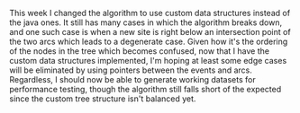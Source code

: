 This week I changed the algorithm to use custom data structures instead of the java ones. It still has many cases in which the algorithm breaks down, and one such case is when a new site is right below an intersection point of the two arcs which leads to a degenerate case. Given how it's the ordering of the nodes in the tree which becomes confused, now that I have the custom data structures implemented, I'm hoping at least some edge cases will be eliminated by using pointers between the events and arcs.
Regardless, I should now be able to generate working datasets for performance testing, though the algorithm still falls short of the expected since the custom tree structure isn't balanced yet.